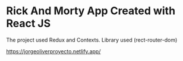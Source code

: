 # Rick And Morty App Created with React JS 

The project used Redux and Contexts.
Library used (rect-router-dom)

https://jorgeoliverproyecto.netlify.app/
